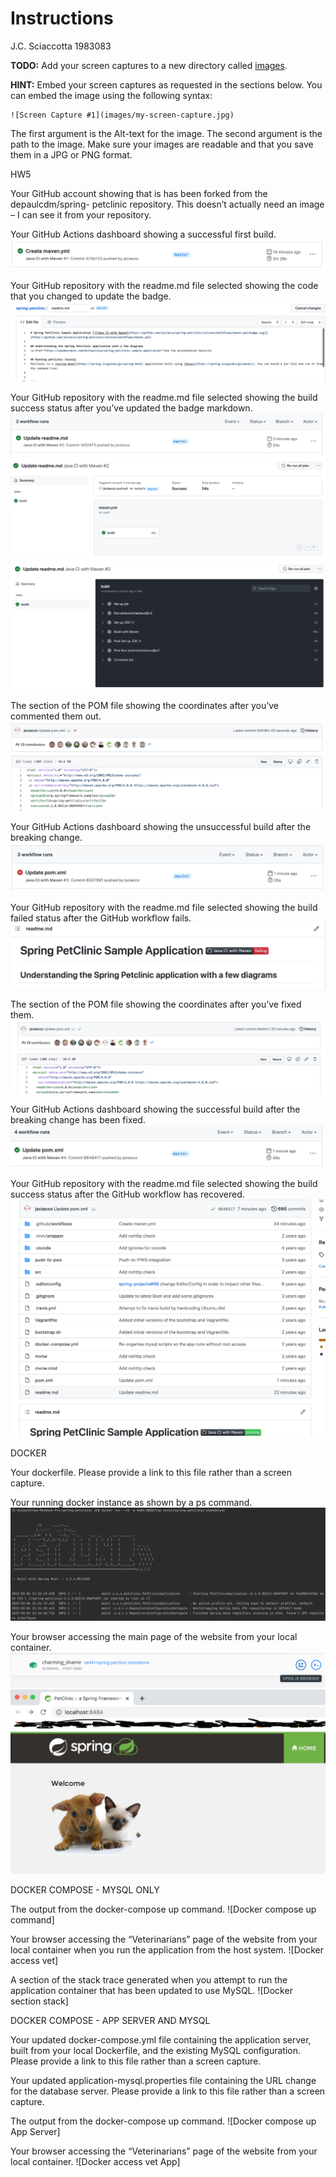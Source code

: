 # Instructions
J.C. Sciaccotta 1983083

**TODO:** Add your screen captures to a new directory called [images](images).

**HINT:** Embed your screen captures as requested in the sections below. You can embed the image using the following syntax:

```
![Screen Capture #1](images/my-screen-capture.jpg)
```

The first argument is the Alt-text for the image. The second argument is the path to the image. Make sure your images are readable and that you save them in a JPG or PNG format.

HW5

Your GitHub account showing that is has been forked from the depaulcdm/spring- petclinic repository. This doesn’t actually need an image – I can see it from your repository.

Your GitHub Actions dashboard showing a successful first build.
![Successful First Build](images/create_maven_workflow.png)

Your GitHub repository with the readme.md file selected showing the code that you changed to update the badge.
![Updated Badge](images/update_badge.png)

Your GitHub repository with the readme.md file selected showing the build success status after you’ve updated the badge markdown.
![update readme workflow](images/update_read_me_workflow.png)
![readme Successful Build 1](images/read_me_initial_build_succeed_1.png)
![readme Successful Build 2](images/read_me_initial_build_succeed_2.png)

The section of the POM file showing the coordinates after you’ve commented them out.
![Commented Out Coordinates](images/commented_out_maven.png)

Your GitHub Actions dashboard showing the unsuccessful build after the breaking change.
![Pom Fail Workflow](images/pom_fail_workflow.png)

Your GitHub repository with the readme.md file selected showing the build failed status after the GitHub workflow fails.
![readme Status Fail](images/pom_change_build_fail.png)

The section of the POM file showing the coordinates after you’ve fixed them.
![Fixed Coordinates](images/pom_fixed_coordinates.png)

Your GitHub Actions dashboard showing the successful build after the breaking change has been fixed.
![Pom Fix Workflow](images/pom_fix_workflow.png)

Your GitHub repository with the readme.md file selected showing the build success status after the GitHub workflow has recovered.
![readme Pom Fix Status Pass](images/read_me_pom_fix_pass.png)

DOCKER

Your dockerfile. Please provide a link to this file rather than a screen capture. 

Your running docker instance as shown by a ps command.
![Docker run](images/docker_run.png)

Your browser accessing the main page of the website from your local container.
![Docker browser command](images/browser_local_command.png)
![Docker browser main page](images/browser_local_container.png)

DOCKER COMPOSE - MYSQL ONLY

The output from the docker-compose up command.
![Docker compose up command]

Your browser accessing the “Veterinarians” page of the website from your local container when you run the application from the host system.
![Docker access vet]

A section of the stack trace generated when you attempt to run the application container that has been updated to use MySQL.
![Docker section stack]

DOCKER COMPOSE - APP SERVER AND MYSQL

Your updated docker-compose.yml file containing the application server, built from your local Dockerfile, and the existing MySQL configuration.
Please provide a link to this file rather than a screen capture.

Your updated application-mysql.properties file containing the URL change for the database server. Please provide a link to this file rather than a screen capture.

The output from the docker-compose up command.
![Docker compose up App Server]

Your browser accessing the “Veterinarians” page of the website from your local container.
![Docker access vet App]
